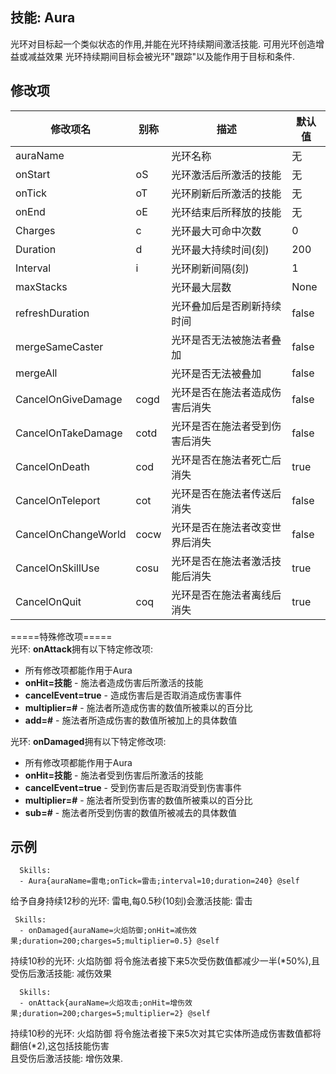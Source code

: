 技能: Aura
--------------------------

光环对目标起一个类似状态的作用,并能在光环持续期间激活技能.
可用光环创造增益或减益效果
光环持续期间目标会被光环"跟踪"以及能作用于目标和条件.

修改项
----------

| 修改项名 | 别称    | 描述                                                                                                    | 默认值 |
|-----------|------------|----------------------------------------------------------------------------------------------------------------|---------------|
| auraName            |         | 光环名称 | 无          |
| onStart             | oS      | 光环激活后所激活的技能 | 无          |
| onTick              | oT      | 光环刷新后所激活的技能 | 无          |
| onEnd               | oE      | 光环结束后所释放的技能 | 无          |
| Charges             | c       | 光环最大可命中次数               | 0             |
| Duration            | d       | 光环最大持续时间(刻) | 200           |
| Interval            | i       | 光环刷新间隔(刻) | 1             |
| maxStacks           |         | 光环最大层数 | None          |
| refreshDuration     |         | 光环叠加后是否刷新持续时间 | false         |
| mergeSameCaster     |         | 光环是否无法被施法者叠加| false         |
| mergeAll            |         | 光环是否无法被叠加 | false         |
| CancelOnGiveDamage  | cogd    | 光环是否在施法者造成伤害后消失 | false         |
| CancelOnTakeDamage  | cotd    | 光环是否在施法者受到伤害后消失 | false         |
| CancelOnDeath       | cod     | 光环是否在施法者死亡后消失 | true         |
| CancelOnTeleport    | cot     | 光环是否在施法者传送后消失 | false         |
| CancelOnChangeWorld | cocw    | 光环是否在施法者改变世界后消失 | false         |
| CancelOnSkillUse    | cosu    | 光环是否在施法者激活技能后消失 | true         |
| CancelOnQuit        | coq     | 光环是否在施法者离线后消失 | true         |

  
=====特殊修改项=====  
光环: **onAttack**拥有以下特定修改项:

-   所有修改项都能作用于Aura
-   **onHit=技能** - 施法者造成伤害后所激活的技能
-   **cancelEvent=true** - 造成伤害后是否取消造成伤害事件
-   **multiplier=#** - 施法者所造成伤害的数值所被乘以的百分比
-   **add=#** - 施法者所造成伤害的数值所被加上的具体数值

光环: **onDamaged**拥有以下特定修改项:

-   所有修改项都能作用于Aura
-   **onHit=技能** - 施法者受到伤害后所激活的技能
-   **cancelEvent=true** - 受到伤害后是否取消受到伤害事件
-   **multiplier=#** - 施法者所受到伤害的数值所被乘以的百分比
-   **sub=#** - 施法者所受到伤害的数值所被减去的具体数值

示例
--------

      Skills:
      - Aura{auraName=雷电;onTick=雷击;interval=10;duration=240} @self

给予自身持续12秒的光环: 雷电,每0.5秒(10刻)会激活技能: 雷击

     Skills:
      - onDamaged{auraName=火焰防御;onHit=减伤效果;duration=200;charges=5;multiplier=0.5} @self

持续10秒的光环: 火焰防御 将令施法者接下来5次受伤数值都减少一半(*50%),且受伤后激活技能: 减伤效果

      Skills:
      - onAttack{auraName=火焰攻击;onHit=增伤效果;duration=200;charges=5;multiplier=2} @self

持续10秒的光环: 火焰防御 将令施法者接下来5次对其它实体所造成伤害数值都将翻倍(*2),这包括技能伤害  
且受伤后激活技能: 增伤效果.

